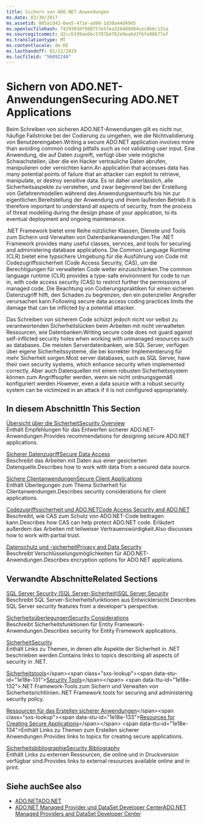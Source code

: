 ```yaml
---
title: Sichern von ADO.NET-Anwendungen
ms.date: 03/30/2017
ms.assetid: 005a1d43-6ee5-471e-ad98-1d30a44d49d5
ms.openlocfilehash: 7429393df980757e5fea326489d84cec8b6c131a
ms.sourcegitcommit: d2ccb199ae6bc5787b4762e9ea6d3f6fe88677af
ms.translationtype: MT
ms.contentlocale: de-DE
ms.lasthandoff: 02/12/2019
ms.locfileid: "56092240"
---
```

# <a name="securing-adonet-applications"></a><span data-ttu-id="1e18e-102">Sichern von ADO.NET-Anwendungen</span><span class="sxs-lookup"><span data-stu-id="1e18e-102">Securing ADO.NET Applications</span></span>
<span data-ttu-id="1e18e-103">Beim Schreiben von sicheren ADO.NET-Anwendungen gilt es nicht nur, häufige Fallstricke bei der Codierung zu umgehen, wie die Nichtvalidierung von Benutzereingaben.</span><span class="sxs-lookup"><span data-stu-id="1e18e-103">Writing a secure ADO.NET application involves more than avoiding common coding pitfalls such as not validating user input.</span></span> <span data-ttu-id="1e18e-104">Eine Anwendung, die auf Daten zugreift, verfügt über viele mögliche Schwachstellen, über die ein Hacker vertrauliche Daten abrufen, manipulieren oder vernichten kann.</span><span class="sxs-lookup"><span data-stu-id="1e18e-104">An application that accesses data has many potential points of failure that an attacker can exploit to retrieve, manipulate, or destroy sensitive data.</span></span> <span data-ttu-id="1e18e-105">Es ist daher unerlässlich, alle Sicherheitsaspekte zu verstehen, und zwar beginnend bei der Erstellung von Gefahrenmodellen während des Anwendungsentwurfs bis hin zur eigentlichen Bereitstellung der Anwendung und ihrem laufenden Betrieb.</span><span class="sxs-lookup"><span data-stu-id="1e18e-105">It is therefore important to understand all aspects of security, from the process of threat modeling during the design phase of your application, to its eventual deployment and ongoing maintenance.</span></span>  
  
 <span data-ttu-id="1e18e-106">.NET Framework bietet eine Reihe nützlicher Klassen, Dienste und Tools zum Sichern und Verwalten von Datenbankanwendungen.</span><span class="sxs-lookup"><span data-stu-id="1e18e-106">The .NET Framework provides many useful classes, services, and tools for securing and administering database applications.</span></span> <span data-ttu-id="1e18e-107">Die Common Language Runtime (CLR) bietet eine typsichere Umgebung für die Ausführung von Code mit Codezugriffssicherheit (Code Access Security, CAS), um die Berechtigungen für verwalteten Code weiter einzuschränken.</span><span class="sxs-lookup"><span data-stu-id="1e18e-107">The common language runtime (CLR) provides a type-safe environment for code to run in, with code access security (CAS) to restrict further the permissions of managed code.</span></span> <span data-ttu-id="1e18e-108">Die Beachtung von Codierungspraktiken für einen sicheren Datenzugriff hilft, den Schaden zu begrenzen, den ein potenzieller Angreifer verursachen kann.</span><span class="sxs-lookup"><span data-stu-id="1e18e-108">Following secure data access coding practices limits the damage that can be inflicted by a potential attacker.</span></span>  
  
 <span data-ttu-id="1e18e-109">Das Schreiben von sicherem Code schützt jedoch nicht vor selbst zu verantwortenden Sicherheitslücken beim Arbeiten mit nicht verwalteten Ressourcen, wie Datenbanken.</span><span class="sxs-lookup"><span data-stu-id="1e18e-109">Writing secure code does not guard against self-inflicted security holes when working with unmanaged resources such as databases.</span></span> <span data-ttu-id="1e18e-110">Die meisten Serverdatenbanken, wie SQL Server, verfügen über eigene Sicherheitssysteme, die bei korrekter Implementierung für mehr Sicherheit sorgen.</span><span class="sxs-lookup"><span data-stu-id="1e18e-110">Most server databases, such as SQL Server, have their own security systems, which enhance security when implemented correctly.</span></span> <span data-ttu-id="1e18e-111">Aber auch Datenquellen mit einem robusten Sicherheitssystem können zum Angriffsopfer werden, wenn sie nicht ordnungsgemäß konfiguriert werden.</span><span class="sxs-lookup"><span data-stu-id="1e18e-111">However, even a data source with a robust security system can be victimized in an attack if it is not configured appropriately.</span></span>  
  
## <a name="in-this-section"></a><span data-ttu-id="1e18e-112">In diesem Abschnitt</span><span class="sxs-lookup"><span data-stu-id="1e18e-112">In This Section</span></span>  
 [<span data-ttu-id="1e18e-113">Übersicht über die Sicherheit</span><span class="sxs-lookup"><span data-stu-id="1e18e-113">Security Overview</span></span>](../../../../docs/framework/data/adonet/security-overview.md)  
 <span data-ttu-id="1e18e-114">Enthält Empfehlungen für das Entwerfen sicherer ADO.NET-Anwendungen.</span><span class="sxs-lookup"><span data-stu-id="1e18e-114">Provides recommendations for designing secure ADO.NET applications.</span></span>  
  
 [<span data-ttu-id="1e18e-115">Sicherer Datenzugriff</span><span class="sxs-lookup"><span data-stu-id="1e18e-115">Secure Data Access</span></span>](../../../../docs/framework/data/adonet/secure-data-access.md)  
 <span data-ttu-id="1e18e-116">Beschreibt das Arbeiten mit Daten aus einer gesicherten Datenquelle.</span><span class="sxs-lookup"><span data-stu-id="1e18e-116">Describes how to work with data from a secured data source.</span></span>  
  
 [<span data-ttu-id="1e18e-117">Sichere Clientanwendungen</span><span class="sxs-lookup"><span data-stu-id="1e18e-117">Secure Client Applications</span></span>](../../../../docs/framework/data/adonet/secure-client-applications.md)  
 <span data-ttu-id="1e18e-118">Enthält Überlegungen zum Thema Sicherheit für Clientanwendungen.</span><span class="sxs-lookup"><span data-stu-id="1e18e-118">Describes security considerations for client applications.</span></span>  
  
 [<span data-ttu-id="1e18e-119">Codezugriffssicherheit und ADO.NET</span><span class="sxs-lookup"><span data-stu-id="1e18e-119">Code Access Security and ADO.NET</span></span>](../../../../docs/framework/data/adonet/code-access-security.md)  
 <span data-ttu-id="1e18e-120">Beschreibt, wie CAS zum Schutz von ADO.NET-Code beitragen kann.</span><span class="sxs-lookup"><span data-stu-id="1e18e-120">Describes how CAS can help protect ADO.NET code.</span></span> <span data-ttu-id="1e18e-121">Erläutert außerdem das Arbeiten mit teilweiser Vertrauenswürdigkeit.</span><span class="sxs-lookup"><span data-stu-id="1e18e-121">Also discusses how to work with partial trust.</span></span>  
  
 [<span data-ttu-id="1e18e-122">Datenschutz und -sicherheit</span><span class="sxs-lookup"><span data-stu-id="1e18e-122">Privacy and Data Security</span></span>](../../../../docs/framework/data/adonet/privacy-and-data-security.md)  
 <span data-ttu-id="1e18e-123">Beschreibt Verschlüsselungsmöglichkeiten für ADO.NET-Anwendungen.</span><span class="sxs-lookup"><span data-stu-id="1e18e-123">Describes encryption options for ADO.NET applications.</span></span>  
  
## <a name="related-sections"></a><span data-ttu-id="1e18e-124">Verwandte Abschnitte</span><span class="sxs-lookup"><span data-stu-id="1e18e-124">Related Sections</span></span>  
 [<span data-ttu-id="1e18e-125">SQL Server Security (SQL Server-Sicherheit)</span><span class="sxs-lookup"><span data-stu-id="1e18e-125">SQL Server Security</span></span>](../../../../docs/framework/data/adonet/sql/sql-server-security.md)  
 <span data-ttu-id="1e18e-126">Beschreibt SQL Server-Sicherheitsfunktionen aus Entwicklersicht.</span><span class="sxs-lookup"><span data-stu-id="1e18e-126">Describes SQL Server security features from a developer's perspective.</span></span>  
  
 [<span data-ttu-id="1e18e-127">Sicherheitsüberlegungen</span><span class="sxs-lookup"><span data-stu-id="1e18e-127">Security Considerations</span></span>](../../../../docs/framework/data/adonet/ef/security-considerations.md)  
 <span data-ttu-id="1e18e-128">Beschreibt Sicherheitsfunktionen für Entity Framework-Anwendungen.</span><span class="sxs-lookup"><span data-stu-id="1e18e-128">Describes security for Entity Framework applications.</span></span>  
  
 [<span data-ttu-id="1e18e-129">Sicherheit</span><span class="sxs-lookup"><span data-stu-id="1e18e-129">Security</span></span>](../../../../docs/standard/security/index.md)  
 <span data-ttu-id="1e18e-130">Enthält Links zu Themen, in denen alle Aspekte der Sicherheit in .NET beschrieben werden.</span><span class="sxs-lookup"><span data-stu-id="1e18e-130">Contains links to topics describing all aspects of security in .NET.</span></span>  
  
 <span data-ttu-id="1e18e-131">[Sicherheitstools](https://docs.microsoft.com/previous-versions/visualstudio/visual-studio-2008/7w3fd0wb(v=vs.90))</span><span class="sxs-lookup"><span data-stu-id="1e18e-131">[Security Tools](https://docs.microsoft.com/previous-versions/visualstudio/visual-studio-2008/7w3fd0wb(v=vs.90))</span></span>  
 <span data-ttu-id="1e18e-132">.NET Framework-Tools zum Sichern und Verwalten von Sicherheitsrichtlinien.</span><span class="sxs-lookup"><span data-stu-id="1e18e-132">.NET Framework tools for securing and administering security policy.</span></span>  
  
 <span data-ttu-id="1e18e-133">[Ressourcen für das Erstellen sicherer Anwendungen](https://docs.microsoft.com/previous-versions/visualstudio/visual-studio-2010/ms165101(v=vs.100))</span><span class="sxs-lookup"><span data-stu-id="1e18e-133">[Resources for Creating Secure Applications](https://docs.microsoft.com/previous-versions/visualstudio/visual-studio-2010/ms165101(v=vs.100))</span></span>  
 <span data-ttu-id="1e18e-134">Enthält Links zu Themen zum Erstellen sicherer Anwendungen.</span><span class="sxs-lookup"><span data-stu-id="1e18e-134">Provides links to topics for creating secure applications.</span></span>  
  
 [<span data-ttu-id="1e18e-135">Sicherheitsbibliographie</span><span class="sxs-lookup"><span data-stu-id="1e18e-135">Security Bibliography</span></span>](/visualstudio/ide/security-bibliography)  
 <span data-ttu-id="1e18e-136">Enthält Links zu externen Ressourcen, die online und in Druckversion verfügbar sind.</span><span class="sxs-lookup"><span data-stu-id="1e18e-136">Provides links to external resources available online and in print.</span></span>  
  
## <a name="see-also"></a><span data-ttu-id="1e18e-137">Siehe auch</span><span class="sxs-lookup"><span data-stu-id="1e18e-137">See also</span></span>
- [<span data-ttu-id="1e18e-138">ADO.NET</span><span class="sxs-lookup"><span data-stu-id="1e18e-138">ADO.NET</span></span>](../../../../docs/framework/data/adonet/index.md)
- [<span data-ttu-id="1e18e-139">ADO.NET Managed Provider und DataSet Developer Center</span><span class="sxs-lookup"><span data-stu-id="1e18e-139">ADO.NET Managed Providers and DataSet Developer Center</span></span>](https://go.microsoft.com/fwlink/?LinkId=217917)
